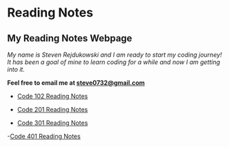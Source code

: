 # Reading Notes

## My Reading Notes Webpage

*My name is Steven Rejdukowski and I am ready to start my coding journey! It has been a goal of mine to learn coding for a while and now I am getting into it.*

**Feel free to email me at steve0732@gmail.com**

- [Code 102 Reading Notes](https://stevenrej.github.io/102notes/)

- [Code 201 Reading Notes](https://stevenrej.github.io/reading-notes/readingnotes201main)

- [Code 301 Reading Notes](https://stevenrej.github.io/reading-notes/readingnotes301main)

-[Code 401 Reading Notes](https://stevenrej.github.io/reading-notes/readingnotes401main)